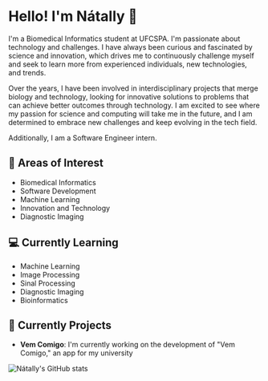 # Hello! I'm Nátally 👋

I'm a Biomedical Informatics student at UFCSPA. I'm passionate about technology and challenges. I have always been curious and fascinated by science and innovation, which drives me to continuously challenge myself and seek to learn more from experienced individuals, new technologies, and trends.

Over the years, I have been involved in interdisciplinary projects that merge biology and technology, looking for innovative solutions to problems that can achieve better outcomes through technology. I am excited to see where my passion for science and computing will take me in the future, and I am determined to embrace new challenges and keep evolving in the tech field.

Additionally, I am a Software Engineer intern. 

## 🧠 Areas of Interest

- Biomedical Informatics
- Software Development
- Machine Learning
- Innovation and Technology
- Diagnostic Imaging

## 💻 Currently Learning

- Machine Learning
- Image Processing
- Sinal Processing
- Diagnostic Imaging
- Bioinformatics

## 🚀 Currently Projects
- **Vem Comigo**: I'm currently working on the development of "Vem Comigo," an app for my university

![Nátally's GitHub stats](https://github-readme-stats.vercel.app/api?username=natallymartinsc&theme=dracula&show_icons=true)


